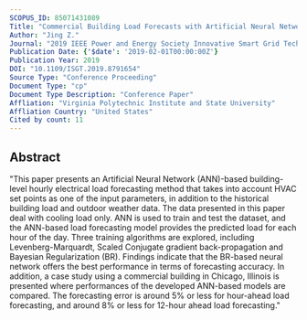 ```yaml
---
SCOPUS_ID: 85071431089
Title: "Commercial Building Load Forecasts with Artificial Neural Network"
Author: "Jing Z."
Journal: "2019 IEEE Power and Energy Society Innovative Smart Grid Technologies Conference, ISGT 2019"
Publication Date: {'$date': '2019-02-01T00:00:00Z'}
Publication Year: 2019
DOI: "10.1109/ISGT.2019.8791654"
Source Type: "Conference Proceeding"
Document Type: "cp"
Document Type Description: "Conference Paper"
Affliation: "Virginia Polytechnic Institute and State University"
Affliation Country: "United States"
Cited by count: 11
---
```


## Abstract
"This paper presents an Artificial Neural Network (ANN)-based building-level hourly electrical load forecasting method that takes into account HVAC set points as one of the input parameters, in addition to the historical building load and outdoor weather data. The data presented in this paper deal with cooling load only. ANN is used to train and test the dataset, and the ANN-based load forecasting model provides the predicted load for each hour of the day. Three training algorithms are explored, including Levenberg-Marquardt, Scaled Conjugate gradient back-propagation and Bayesian Regularization (BR). Findings indicate that the BR-based neural network offers the best performance in terms of forecasting accuracy. In addition, a case study using a commercial building in Chicago, Illinois is presented where performances of the developed ANN-based models are compared. The forecasting error is around 5% or less for hour-ahead load forecasting, and around 8% or less for 12-hour ahead load forecasting."
